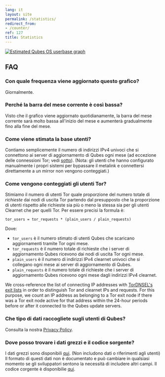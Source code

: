 ```yaml
---
lang: it
layout: site
permalink: /statistics/
redirect_from:
- /counter/
ref: 127
title: Statistics
---
```


<div class="center-block more-bottom">
  <a href="https://tools.qubes-os.org/counter/stats.png">
    <img src="https://tools.qubes-os.org/counter/stats.png" alt="Estimated Qubes OS userbase graph"/>
  </a>
</div>

## FAQ

### Con quale frequenza viene aggiornato questo grafico?

Giornalmente.

### Perché la barra del mese corrente è così bassa?

Visto che il grafico viene aggiornato quotidianamente, la barra del mese corrente sarà molto bassa all'inizio del mese e aumenterà gradualmente fino alla fine del mese.

### Come viene stimata la base utenti?

Contiamo semplicemente il numero di indirizzi IPv4 univoci che si connettono ai server di aggiornamento di Qubes ogni mese (ad eccezione delle connessioni Tor; vedi [sotto](#how-are-tor-users-counted)). (Nota: gli utenti che hanno configurato manualmente i propri sistemi per bypassare il metalink e connettersi direttamente a un mirror non vengono conteggiati.)

### Come vengono conteggiati gli utenti Tor?

Stimiamo il numero di utenti Tor quale proporzione del numero totale di *richieste* dai nodi di uscita Tor partendo dal presupposto che la proporzione di utenti rispetto alle richieste sia più o meno la stessa sia per gli utenti Clearnet che per quelli Tor.
Per essere precisi la formula è:

```
tor_users = tor_requests * (plain_users / plain_requests)
```

Dove:

- `tor_users` è il numero stimato di utenti Qubes che scaricano aggiornamenti tramite Tor ogni mese.
- `tor_requests` è il numero totale di richieste che i server di aggiornamento Qubes ricevono dai nodi di uscita Tor ogni mese.
- `plain_users` è il numero di indirizzi IPv4 clearnet univoci che si collegano ogni mese ai server di aggiornamento di Qubes.
- `plain_requests` è il numero totale di richieste che i server di aggiornamento Qubes ricevono ogni mese dagli indirizzi IPv4 clearnet.

We cross-reference the list of connecting IP addresses with [TorDNSEL's exit lists](https://metrics.torproject.org/collector.html#type-tordnsel) in order to distinguish Tor and clearnet IPs and requests.
For this purpose, we count an IP address as belonging to a Tor exit node if there was a Tor exit node active for that address within the 24-hour periods before or after it connected to the Qubes update servers.

### Che tipo di dati raccogliete sugli utenti di Qubes?

Consulta la nostra [Privacy Policy](/privacy/).

### Dove posso trovare i dati grezzi e il codice sorgente?

I dati grezzi sono disponibili [qui](https://tools.qubes-os.org/counter/stats.json).
(Non includono dati o riferimenti agli utenti)
Il formato di questi dati non è documentato e può cambiare in qualsiasi momento se gli sviluppatori sentono la necessità di includere altri campi.
Il codice corgente è disponibilie  [qui](https://github.com/woju/qubes-stats).
